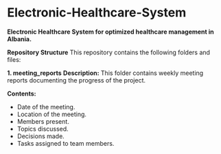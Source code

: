 # **Electronic-Healthcare-System**
**Electronic Healthcare System for optimized healthcare management in Albania.**

**Repository Structure**
This repository contains the following folders and files:

**1. meeting_reports**
**Description:** 
This folder contains weekly meeting reports documenting the progress of the project.

**Contents:**
- Date of the meeting.
- Location of the meeting.
- Members present.
- Topics discussed.
- Decisions made.
- Tasks assigned to team members.
